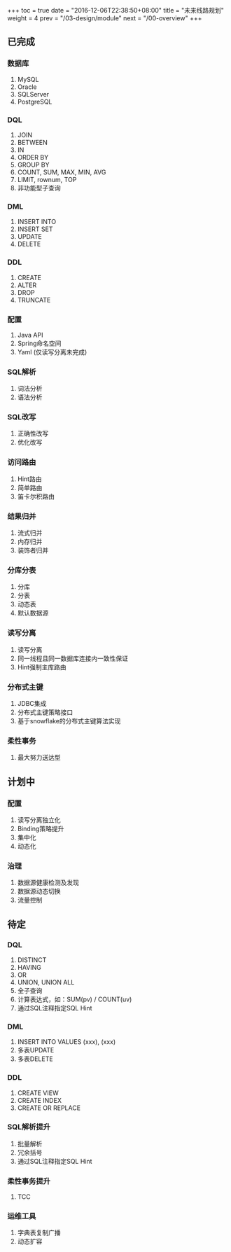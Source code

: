 +++
toc = true
date = "2016-12-06T22:38:50+08:00"
title = "未来线路规划"
weight = 4
prev = "/03-design/module"
next = "/00-overview"
+++

## 已完成

### 数据库
1. MySQL
1. Oracle
1. SQLServer
1. PostgreSQL

### DQL
1. JOIN
1. BETWEEN
1. IN
1. ORDER BY
1. GROUP BY
1. COUNT, SUM, MAX, MIN, AVG
1. LIMIT, rownum, TOP
1. 非功能型子查询

### DML
1. INSERT INTO
1. INSERT SET
1. UPDATE
1. DELETE

### DDL
1. CREATE
1. ALTER
1. DROP
1. TRUNCATE

### 配置
1. Java API
1. Spring命名空间
1. Yaml (仅读写分离未完成)

### SQL解析
1. 词法分析
1. 语法分析

### SQL改写
1. 正确性改写
1. 优化改写

### 访问路由
1. Hint路由
1. 简单路由
1. 笛卡尔积路由

### 结果归并
1. 流式归并
1. 内存归并
1. 装饰者归并

### 分库分表
1. 分库
1. 分表
1. 动态表
1. 默认数据源

### 读写分离
1. 读写分离
1. 同一线程且同一数据库连接内一致性保证
1. Hint强制主库路由

### 分布式主键
1. JDBC集成
1. 分布式主键策略接口
1. 基于snowflake的分布式主键算法实现

### 柔性事务
1. 最大努力送达型

## 计划中

### 配置
1. 读写分离独立化
1. Binding策略提升
1. 集中化
1. 动态化

### 治理
1. 数据源健康检测及发现
1. 数据源动态切换
1. 流量控制

## 待定

### DQL
1. DISTINCT
1. HAVING
1. OR
1. UNION, UNION ALL
1. 全子查询
1. 计算表达式，如：SUM(pv) / COUNT(uv)
1. 通过SQL注释指定SQL Hint

### DML
1. INSERT INTO VALUES (xxx), (xxx)
1. 多表UPDATE
1. 多表DELETE

### DDL
1. CREATE VIEW
1. CREATE INDEX
1. CREATE OR REPLACE

### SQL解析提升
1. 批量解析
1. 冗余括号
1. 通过SQL注释指定SQL Hint

### 柔性事务提升
1. TCC

### 运维工具
1. 字典表复制广播
1. 动态扩容

